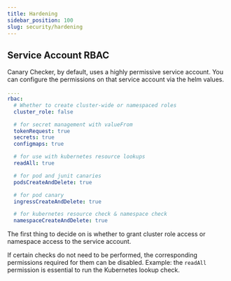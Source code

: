 ```yaml
---
title: Hardening
sidebar_position: 100
slug: security/hardening
---
```


## Service Account RBAC

Canary Checker, by default, uses a highly permissive service account.
You can configure the permissions on that service account via the helm values.

```yaml title="values.yaml"
....
rbac:
  # Whether to create cluster-wide or namespaced roles
  cluster_role: false

  # for secret management with valueFrom
  tokenRequest: true
  secrets: true
  configmaps: true

  # for use with kubernetes resource lookups
  readAll: true

  # for pod and junit canaries
  podsCreateAndDelete: true

  # for pod canary
  ingressCreateAndDelete: true

  # for kubernetes resource check & namespace check
  namespaceCreateAndDelete: true
```

The first thing to decide on is whether to grant cluster role access or namespace access
to the service account.

If certain checks do not need to be performed, the corresponding permissions required for them can be disabled.
Example: the `readAll` permission is essential to run the Kubernetes lookup check.
